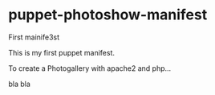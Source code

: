 puppet-photoshow-manifest
=========================

First mainife3st

This is my first puppet manifest.


To create a Photogallery with apache2 and php...


bla bla
